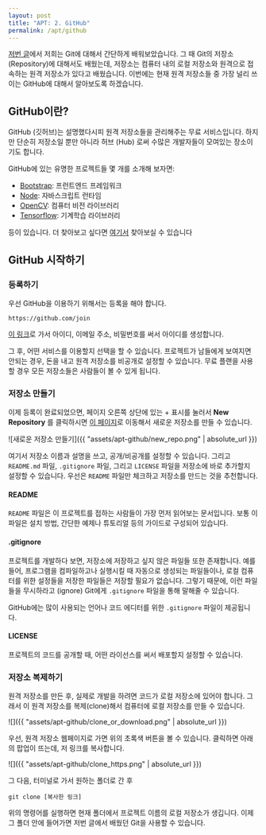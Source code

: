 ```yaml
---
layout: post
title: "APT: 2. GitHub"
permalink: /apt/github
---
```


[저번 글](/apt/git)에서 저희는 Git에 대해서 간단하게 배워보았습니다. 그 때 Git의 저장소 (Repository)에 대해서도 배웠는데, 저장소는 컴퓨터 내의 로컬 저장소와 원격으로 접속하는 원격 저장소가 있다고 배웠습니다. 이번에는 현재 원격 저장소들 중 가장 널리 쓰이는 GitHub에 대해서 알아보도록 하겠습니다.

## GitHub이란?

GitHub (깃허브)는 설명했다시피 원격 저장소들을 관리해주는 무료 서비스입니다. 하지만 단순히 저장소일 뿐만 아니라 허브 (Hub) 로써 수많은 개발자들이 모여있는 장소이기도 합니다.

GitHub에 있는 유명한 프로젝트들 몇 개를 소개해 보자면:

* [Bootstrap](https://github.com/twbs/bootstrap): 프런트엔드 프레임워크
* [Node](https://github.com/nodejs/node): 자바스크립트 런타임
* [OpenCV](https://github.com/opencv/opencv): 컴퓨터 비전 라이브러리
* [Tensorflow](https://github.com/tensorflow/tensorflow): 기계학습 라이브러리

등이 있습니다. 더 찾아보고 싶다면 [여기서](http://gitmostwanted.com/) 찾아보실 수 있습니다

## GitHub 시작하기

### 등록하기

우선 GitHub을 이용하기 위해서는 등록을 해야 합니다. 

```
https://github.com/join
```

[이 링크](https://github.com/join)로 가서 아이디, 이메일 주소, 비밀번호를 써서 아이디를 생성합니다.

그 후, 어떤 서비스를 이용할지 선택을 할 수 있습니다. 프로젝트가 남들에게 보여지면 안되는 경우, 돈을 내고 원격 저장소를 비공개로 설정할 수 있습니다. 무료 플랜을 사용할 경우 모든 저장소들은 사람들이 볼 수 있게 됩니다.

### 저장소 만들기

이제 등록이 완료되었으면, 페이지 오른쪽 상단에 있는 + 표시를 눌러서 **New Repository** 를 클릭하시면 [이 페이지](https://github.com/new)로 이동해서 새로운 저장소를 만들 수 있습니다.

![새로운 저장소 만들기]({{ "assets/apt-github/new_repo.png" | absolute_url }})

여기서 저장소 이름과 설명을 쓰고, 공개/비공개를 설정할 수 있습니다. 그리고 `README.md` 파일, `.gitignore` 파일, 그리고 `LICENSE` 파일을 저장소에 바로 추가할지 설정할 수 있습니다. 우선은 `README` 파일만 체크하고 저장소를 만드는 것을 추천합니다.

#### README

`README` 파일은 이 프로젝트를 접하는 사람들이 가장 먼저 읽어보는 문서입니다. 보통 이 파일은 설치 방법, 간단한 예제나 튜토리얼 등의 가이드로 구성되어 있습니다.

#### .gitignore

프로젝트를 개발하다 보면, 저장소에 저장하고 싶지 않은 파일들 또한 존재합니다. 예를 들어, 프로그램을 컴파일하고나 실행시킬 때 자동으로 생성되는 파일들이나, 로컬 컴퓨터를 위한 설정들을 저장한 파일들은 저장할 필요가 없습니다. 그렇기 때문에, 이런 파일들을 무시하라고 (ignore) Git에게 `.gitignore` 파일을 통해 말해줄 수 있습니다.

GitHub에는 많이 사용되는 언어나 코드 에디터를 위한 `.gitignore` 파일이 제공됩니다.

#### LICENSE

프로젝트의 코드를 공개할 때, 어떤 라이선스를 써서 배포할지 설정할 수 있습니다.

### 저장소 복제하기

원격 저장소를 만든 후, 실제로 개발을 하려면 코드가 로컬 저장소에 있어야 합니다. 그래서 이 원격 저장소를 복제(clone)해서 컴퓨터에 로컬 저장소를 만들 수 있습니다. 

![]({{ "assets/apt-github/clone_or_download.png" | absolute_url }})

우선, 원격 저장소 웹페이지로 가면 위의 초록색 버튼을 볼 수 있습니다. 클릭하면 아래의 팝업이 뜨는데, 저 링크를 복사합니다.

![]({{ "assets/apt-github/clone_https.png" | absolute_url }})

그 다음, 터미널로 가서 원하는 폴더로 간 후

```
git clone [복사한 링크]
```

위의 명령어를 실행하면 현재 폴더에서 프로젝트 이름의 로컬 저장소가 생깁니다. 이제 그 폴더 안에 들어가면 저번 글에서 배웠던 Git을 사용할 수 있습니다.



